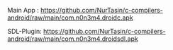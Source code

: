 

Main App : https://github.com/NurTasin/c-compilers-android/raw/main/com.n0n3m4.droidc.apk

SDL-Plugin: https://github.com/NurTasin/c-compilers-android/raw/main/com.n0n3m4.droidsdl.apk
